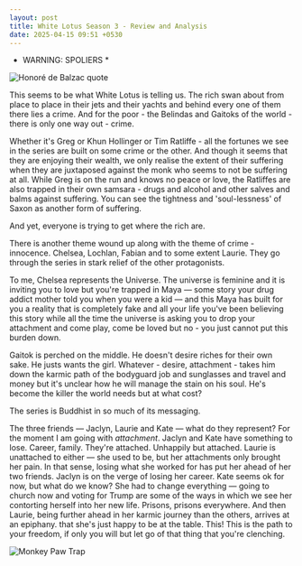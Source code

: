 ```yaml
---
layout: post
title: White Lotus Season 3 - Review and Analysis
date: 2025-04-15 09:51 +0530
---
```

* WARNING: SPOLIERS *

![Honoré de Balzac quote](https://www.brainyquote.com/photos_tr/en/h/honoredebalzac/197735/honoredebalzac1-2x.jpg)

This seems to be what White Lotus is telling us. The rich swan about from place to place in their jets and their yachts and behind every one of them there lies a crime. And for the poor - the Belindas and Gaitoks of the world - there is only one way out - crime.

Whether it's Greg or Khun Hollinger or Tim Ratliffe - all the fortunes we see in the series are built on some crime or the other. And though it seems that they are enjoying their wealth, we only realise the extent of their suffering when they are juxtaposed against the monk who seems to not be suffering at all. While Greg is on the run and knows no peace or love, the Ratliffes are also trapped in their own samsara - drugs and alcohol and other salves and balms against suffering. You can see the tightness and 'soul-lessness' of Saxon as another form of suffering.

And yet, everyone is trying to get where the rich are. 

There is another theme wound up along with the theme of crime - innocence. Chelsea, Lochlan, Fabian and to some extent Laurie. They go through the series in stark relief of the other protagonists. 

To me, Chelsea represents the Universe. The universe is feminine and it is inviting you to love but you're trapped in Maya — some story your drug addict mother told you when you were a kid — and this Maya has built for you a reality that is completely fake and all your life you've been believing this story while all the time the universe is asking you to drop your attachment and come play, come be loved but no - you just cannot put this burden down.

Gaitok is perched on the middle. He doesn't desire riches for their own sake. He justs wants the girl. Whatever - desire, attachment - takes him down the karmic path of the bodyguard job and sunglasses and travel and money but it's unclear how he will manage the stain on his soul. He's become the killer the world needs but at what cost?

The series is Buddhist in so much of its messaging.

The three friends — Jaclyn, Laurie and Kate — what do they represent? For the moment I am going with *attachment*. Jaclyn and Kate have something to lose. Career, family. They're attached. Unhappily but attached. Laurie is unattached to either — she used to be, but her attachments only brought her pain. In that sense, losing what she worked for has put her ahead of her two friends. Jaclyn is on the verge of losing her career. Kate seems ok for now, but what do we know? She had to change everything — going to church now and voting for Trump are some of the ways in which we see her contorting herself into her new life. Prisons, prisons everywhere. And then Laurie, being further ahead in her karmic journey than the others, arrives at an epiphany. that she's just happy to be at the table. This! This is the path to your freedom, if only you will but let go of that thing that you're clenching.

![Monkey Paw Trap](https://miro.medium.com/v2/resize:fit:1400/0*5YHSZbBKabeqgXx4.jpg)
